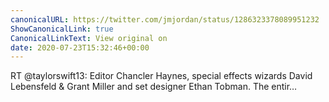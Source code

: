 ```yaml
---
canonicalURL: https://twitter.com/jmjordan/status/1286323378089951232
ShowCanonicalLink: true
CanonicalLinkText: View original on
date: 2020-07-23T15:32:46+00:00
---
```

RT @taylorswift13: Editor Chancler Haynes, special effects wizards David Lebensfeld &amp; Grant Miller and set designer Ethan Tobman. The entir…